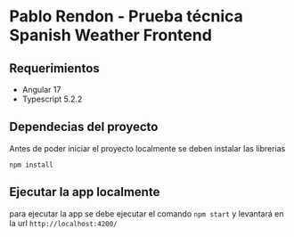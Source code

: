 # Pablo Rendon - Prueba técnica Spanish Weather Frontend
## Requerimientos ##

 - Angular 17
 - Typescript 5.2.2

## Dependecias del proyecto

Antes de poder iniciar el proyecto localmente se deben instalar las librerias

```
npm install
```

## Ejecutar la app localmente

para ejecutar la app se debe ejecutar el comando `npm start` y levantará en la url `http://localhost:4200/`
